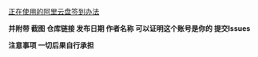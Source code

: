 [正在使用的阿里云盘签到办法](https://github.com/mrabit/aliyundriveDailyCheck#readme)



**并附带 截图 仓库链接 发布日期 作者名称 可以证明这个账号是你的 提交Issues**

**注意事项 一切后果自行承担**
